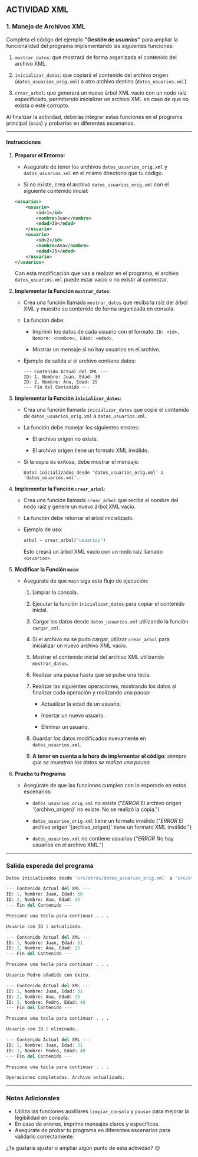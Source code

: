 ## ACTIVIDAD XML

### **1. Manejo de Archivos XML**

Completa el código del ejemplo ***"Gestión de usuarios"*** para ampliar la funcionalidad del programa implementando las siguientes funciones: 

1. `mostrar_datos`: que mostrará de forma organizada el contenido del archivo XML.

2. `inicializar_datos`: que copiará el contenido del archivo origen (`datos_usuarios_orig.xml`) a otro archivo destino (`datos_usuarios.xml`).

3. `crear_arbol`: que generará un nuevo árbol XML vacío con un nodo raíz especificado, permitiendo inicializar un archivo XML en caso de que no exista o esté corrupto.

Al finalizar la actividad, deberás integrar estas funciones en el programa principal (`main`) y probarlas en diferentes escenarios.

---

#### **Instrucciones**

1. **Preparar el Entorno**:

   - Asegúrate de tener los archivos `datos_usuarios_orig.xml` y `datos_usuarios.xml` en el mismo directorio que tu código.

   - Si no existe, crea el archivo `datos_usuarios_orig.xml` con el siguiente contenido inicial:

   ```xml
   <usuarios>
       <usuario>
           <id>1</id>
           <nombre>Juan</nombre>
           <edad>30</edad>
       </usuario>
       <usuario>
           <id>2</id>
           <nombre>Ana</nombre>
           <edad>25</edad>
       </usuario>
   </usuarios>
   ```

   Con esta modificación que vas a realizar en el programa, el archivo `datos_usuarios.xml` puede estar vacío o no existir al comenzar.

2. **Implementar la Función `mostrar_datos`**:

   - Crea una función llamada `mostrar_datos` que reciba la raíz del árbol XML y muestre su contenido de forma organizada en consola.

   - La función debe:
   
     - Imprimir los datos de cada usuario con el formato: `ID: <id>, Nombre: <nombre>, Edad: <edad>`.

     - Mostrar un mensaje si no hay usuarios en el archivo.

   - Ejemplo de salida si el archivo contiene datos:

     ```
     --- Contenido Actual del XML ---
     ID: 1, Nombre: Juan, Edad: 30
     ID: 2, Nombre: Ana, Edad: 25
     --- Fin del Contenido ---
     ```

3. **Implementar la Función `inicializar_datos`**:

   - Crea una función llamada `inicializar_datos` que copie el contenido de `datos_usuarios_orig.xml` a `datos_usuarios.xml`.

   - La función debe manejar los siguientes errores:
   
     - El archivo origen no existe.

     - El archivo origen tiene un formato XML inválido.

   - Si la copia es exitosa, debe mostrar el mensaje:
   
     ```
     Datos inicializados desde 'datos_usuarios_orig.xml' a 'datos_usuarios.xml'.
     ```

4. **Implementar la Función `crear_arbol`**:

   - Crea una función llamada `crear_arbol` que reciba el nombre del nodo raíz y genere un nuevo árbol XML vacío.

   - La función debe retornar el árbol inicializado.

   - Ejemplo de uso:
   
     ```python
     arbol = crear_arbol("usuarios")
     ```

     Esto creará un árbol XML vacío con un nodo raíz llamado `<usuarios>`.

5. **Modificar la Función `main`**:

   - Asegúrate de que `main` siga este flujo de ejecución:
   
     1. Limpiar la consola.

     2. Ejecutar la función `inicializar_datos` para copiar el contenido inicial.

     3. Cargar los datos desde `datos_usuarios.xml` utilizando la función `cargar_xml`.

     4. Si el archivo no se pudo cargar, utilizar `crear_arbol` para inicializar un nuevo archivo XML vacío.

     5. Mostrar el contenido inicial del archivo XML utilizando `mostrar_datos`.

     6. Realizar una pausa hasta que se pulse una tecla.

     7. Realizar las siguientes operaciones, mostrando los datos al finalizar cada operación y realizando una pausa:
     
        - Actualizar la edad de un usuario.

        - Insertar un nuevo usuario.

        - Eliminar un usuario.

     8. Guardar los datos modificados nuevamente en `datos_usuarios.xml`.

     9. **A tener en cuenta a la hora de implementar el código**: *siempre que se muestran los datos se realiza una pausa*.

6. **Prueba tu Programa**:

   - Asegúrate de que las funciones cumplen con lo esperado en estos escenarios:
   
     - `datos_usuarios_orig.xml` no existe ("*ERROR* El archivo origen '{archivo_origen}' no existe. No se realizó la copia.")

     - `datos_usuarios_orig.xml` tiene un formato inválido ("*ERROR* El archivo origen '{archivo_origen}' tiene un formato XML inválido.")

     - `datos_usuarios.xml` no contiene usuarios ("*ERROR* No hay usuarios en el archivo XML.")

---

### **Salida esperada del programa**

```python
Datos inicializados desde 'src/otros/datos_usuarios_orig.xml' a 'src/otros/datos_usuarios.xml'.

--- Contenido Actual del XML ---
ID: 1, Nombre: Juan, Edad: 30
ID: 2, Nombre: Ana, Edad: 25
--- Fin del Contenido ---

Presione una tecla para continuar . . .

Usuario con ID 1 actualizado.

--- Contenido Actual del XML ---
ID: 1, Nombre: Juan, Edad: 31
ID: 2, Nombre: Ana, Edad: 25
--- Fin del Contenido ---

Presione una tecla para continuar . . . 

Usuario Pedro añadido con éxito.

--- Contenido Actual del XML ---
ID: 1, Nombre: Juan, Edad: 31
ID: 2, Nombre: Ana, Edad: 25
ID: 3, Nombre: Pedro, Edad: 40
--- Fin del Contenido ---

Presione una tecla para continuar . . . 

Usuario con ID 2 eliminado.

--- Contenido Actual del XML ---
ID: 1, Nombre: Juan, Edad: 31
ID: 3, Nombre: Pedro, Edad: 40
--- Fin del Contenido ---

Presione una tecla para continuar . . . 

Operaciones completadas. Archivo actualizado.
```

---

### **Notas Adicionales**

- Utiliza las funciones auxiliares `limpiar_consola` y `pausar` para mejorar la legibilidad en consola.
- En caso de errores, imprime mensajes claros y específicos.
- Asegúrate de probar tu programa en diferentes escenarios para validarlo correctamente.

¿Te gustaría ajustar o ampliar algún punto de esta actividad? 😊
